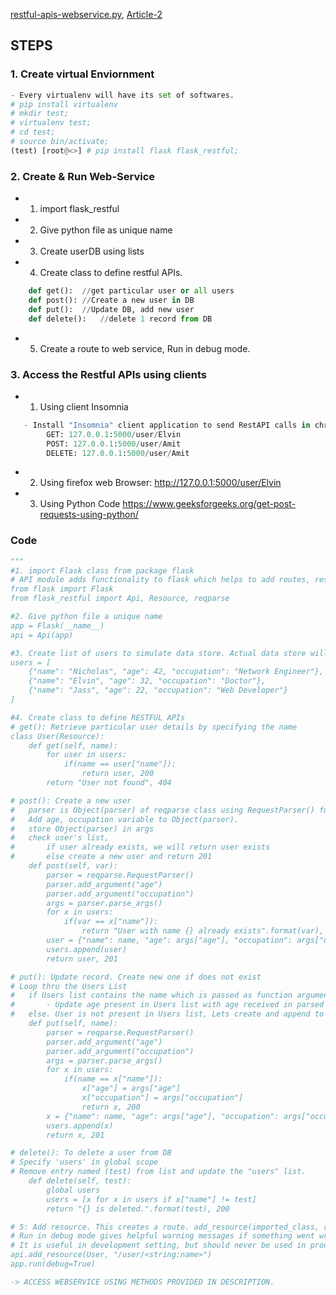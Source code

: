 [restful-apis-webservice.py](https://codeburst.io/this-is-how-easy-it-is-to-create-a-rest-api-8a25122ab1f3),
[Article-2](https://gist.github.com/leon-sleepinglion/97bfd34132394e23ca5905ec730f776a)

## STEPS
### 1. Create virtual Enviornment
```python
- Every virtualenv will have its set of softwares.
# pip install virtualenv
# mkdir test;  
# virtualenv test; 
# cd test; 
# source bin/activate; 
(test) [root@<>] # pip install flask flask_restful;
```

### 2. Create & Run Web-Service
- 1. import flask_restful
- 2. Give python file as unique name
- 3. Create userDB using lists
- 4. Create class to define restful APIs.
```python
    def get():  //get particular user or all users
    def post(): //Create a new user in DB
    def put():  //Update DB, add new user
    def delete():   //delete 1 record from DB
```    
- 5.  Create a route to web service, Run in debug mode.

### 3. Access the Restful APIs using clients
- 1. Using client Insomnia
```python
   - Install "Insomnia" client application to send RestAPI calls in chrome. Access it using (chrome://apps/)
        GET: 127.0.0.1:5000/user/Elvin
        POST: 127.0.0.1:5000/user/Amit 
        DELETE: 127.0.0.1:5000/user/Amit
```        
- 2. Using firefox web Browser:        http://127.0.0.1:5000/user/Elvin
- 3. Using Python Code    https://www.geeksforgeeks.org/get-post-requests-using-python/

### Code
```python
"""
#1. import Flask class from package flask
# API module adds functionality to flask which helps to add routes, resources
from flask import Flask
from flask_restful import Api, Resource, reqparse

#2. Give python file a unique name
app = Flask(__name__)
api = Api(app)

#3. Create list of users to simulate data store. Actual data store will be DB.
users = [
    {"name": "Nicholas", "age": 42, "occupation": "Network Engineer"},  #Dictionary1
    {"name": "Elvin", "age": 32, "occupation": "Doctor"},                       #Dictionary2
    {"name": "Jass", "age": 22, "occupation": "Web Developer"}               #Dictionary3
]

#4. Create class to define RESTFUL APIs
# get(): Retrieve particular user details by specifying the name
class User(Resource):
    def get(self, name):
        for user in users:
            if(name == user["name"]):
                return user, 200
        return "User not found", 404

# post(): Create a new user
#   parser is Object(parser) of reqparse class using RequestParser() function
#   Add age, occupation variable to Object(parser).
#   store Object(parser) in args
#   check user's list,
#       if user already exists, we will return user exists
#       else create a new user and return 201
    def post(self, var):
        parser = reqparse.RequestParser()
        parser.add_argument("age")
        parser.add_argument("occupation")
        args = parser.parse_args()
        for x in users:
            if(var == x["name"]):
                return "User with name {} already exists".format(var), 400
        user = {"name": name, "age": args["age"], "occupation": args["occupation"]}
        users.append(user)
        return user, 201    

# put(): Update record. Create new one if does not exist
# Loop thru the Users List
#   if Users list contains the name which is passed as function argument. ie User already exists
#       - Update age present in Users list with age received in parsed arguments.
#   else. User is not present in Users list, Lets create and append to Users List and return 201
    def put(self, name):
        parser = reqparse.RequestParser()
        parser.add_argument("age")
        parser.add_argument("occupation")
        args = parser.parse_args()
        for x in users:
            if(name == x["name"]):
                x["age"] = args["age"]
                x["occupation"] = args["occupation"]
                return x, 200
        x = {"name": name, "age": args["age"], "occupation": args["occupation"]}
        users.append(x)
        return x, 201

# delete(): To delete a user from DB
# Specify 'users' in global scope
# Remove entry named (test) from list and update the "users" list.
    def delete(self, test):
        global users
        users = [x for x in users if x["name"] != test]
        return "{} is deleted.".format(test), 200    

# 5: Add resource. This creates a route. add_resource(imported_class, route_to_the_class)
# Run in debug mode gives helpful warning messages if something went wrong.
# It is useful in development setting, but should never be used in production setting.
api.add_resource(User, "/user/<string:name>")    
app.run(debug=True)

-> ACCESS WEBSERVICE USING METHODS PROVIDED IN DESCRIPTION.
``` 
